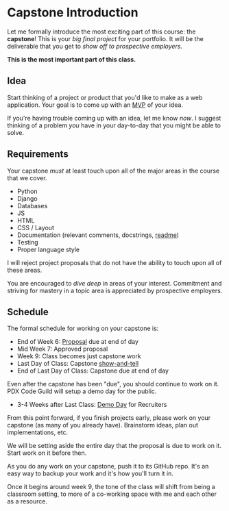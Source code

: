 # Capstone Introduction

Let me formally introduce the most exciting part of this course: the **capstone**!
This is your _big final project_ for your portfolio.
It will be the deliverable that you get to _show off to prospective employers_.

**This is the most important part of this class.**

## Idea

Start thinking of a project or product that you'd like to make as a web application.
Your goal is to come up with an [MVP](/notes/capstone-mvp.md) of your idea.

If you're having trouble coming up with an idea, let me know _now_.
I suggest thinking of a problem _you_ have in your day-to-day that you might be able to solve.

## Requirements

Your capstone _must_ at least touch upon all of the major areas in the course that we cover.

* Python
* Django
* Databases
* JS
* HTML
* CSS / Layout
* Documentation (relevant comments, docstrings, [readme](/notes/capstone-readme.md))
* Testing
* Proper language style

I will reject project proposals that do not have the ability to touch upon all of these areas.

You are encouraged to _dive deep_ in areas of your interest.
Commitment and striving for mastery in a topic area is appreciated by prospective employers.

## Schedule

The formal schedule for working on your capstone is:

* End of Week 6: [Proposal](/notes/capstone-proposal.md) due at end of day
* Mid Week 7: Approved proposal
* Week 9: Class becomes just capstone work
* Last Day of Class: Capstone [show-and-tell](/notes/capstone-show-and-tell.md)
* End of Last Day of Class: Capstone due at end of day

Even after the capstone has been "due", you should continue to work on it.
PDX Code Guild will setup a demo day for the public.

* 3-4 Weeks after Last Class: [Demo Day](/notes/capstone-demo-day.md) for Recruiters

From this point forward, if you finish projects early, please work on your capstone (as many of you already have).
Brainstorm ideas, plan out implementations, etc.

We will be setting aside the entire day that the proposal is due to work on it.
Start work on it before then.

As you do any work on your capstone, push it to its GitHub repo.
It's an easy way to backup your work and it's how you'll turn it in.

Once it begins around week 9, the tone of the class will shift from being a classroom setting, to more of a co-working space with me and each other as a resource.